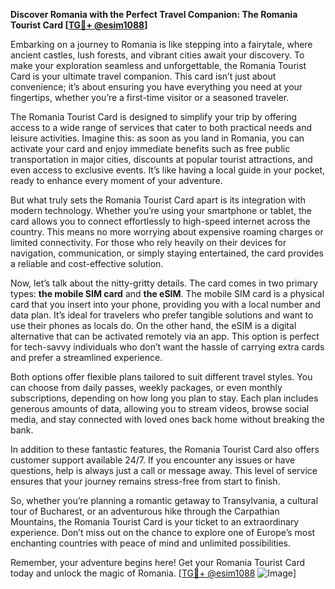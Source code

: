 **Discover Romania with the Perfect Travel Companion: The Romania Tourist Card [[TG💪+ @esim1088](https://t.me/s/esim1088)]**

Embarking on a journey to Romania is like stepping into a fairytale, where ancient castles, lush forests, and vibrant cities await your discovery. To make your exploration seamless and unforgettable, the Romania Tourist Card is your ultimate travel companion. This card isn’t just about convenience; it’s about ensuring you have everything you need at your fingertips, whether you’re a first-time visitor or a seasoned traveler.

The Romania Tourist Card is designed to simplify your trip by offering access to a wide range of services that cater to both practical needs and leisure activities. Imagine this: as soon as you land in Romania, you can activate your card and enjoy immediate benefits such as free public transportation in major cities, discounts at popular tourist attractions, and even access to exclusive events. It’s like having a local guide in your pocket, ready to enhance every moment of your adventure.

But what truly sets the Romania Tourist Card apart is its integration with modern technology. Whether you’re using your smartphone or tablet, the card allows you to connect effortlessly to high-speed internet across the country. This means no more worrying about expensive roaming charges or limited connectivity. For those who rely heavily on their devices for navigation, communication, or simply staying entertained, the card provides a reliable and cost-effective solution.

Now, let’s talk about the nitty-gritty details. The card comes in two primary types: **the mobile SIM card** and **the eSIM**. The mobile SIM card is a physical card that you insert into your phone, providing you with a local number and data plan. It’s ideal for travelers who prefer tangible solutions and want to use their phones as locals do. On the other hand, the eSIM is a digital alternative that can be activated remotely via an app. This option is perfect for tech-savvy individuals who don’t want the hassle of carrying extra cards and prefer a streamlined experience.

Both options offer flexible plans tailored to suit different travel styles. You can choose from daily passes, weekly packages, or even monthly subscriptions, depending on how long you plan to stay. Each plan includes generous amounts of data, allowing you to stream videos, browse social media, and stay connected with loved ones back home without breaking the bank.

In addition to these fantastic features, the Romania Tourist Card also offers customer support available 24/7. If you encounter any issues or have questions, help is always just a call or message away. This level of service ensures that your journey remains stress-free from start to finish.

So, whether you’re planning a romantic getaway to Transylvania, a cultural tour of Bucharest, or an adventurous hike through the Carpathian Mountains, the Romania Tourist Card is your ticket to an extraordinary experience. Don’t miss out on the chance to explore one of Europe’s most enchanting countries with peace of mind and unlimited possibilities.

Remember, your adventure begins here! Get your Romania Tourist Card today and unlock the magic of Romania. [[TG💪+ @esim1088](https://t.me/s/esim1088) ![Image](https://i.postimg.cc/Y0z9fWf4/image.png)]
